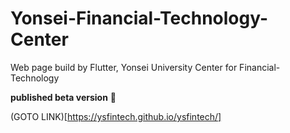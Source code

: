 # Yonsei-Financial-Technology-Center
Web page build by Flutter, Yonsei University Center for Financial-Technology

**published beta version** 🚀

(GOTO LINK)[https://ysfintech.github.io/ysfintech/]
